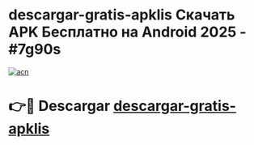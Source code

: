 # descargar-gratis-apklis Скачать APK Бесплатно на Android 2025 - #7g90s

[![acn](https://github.com/user-attachments/assets/0f9c940e-d8b0-45ae-aac7-cd30a18b3e1c)](https://apps.freeplayer.one?title=descargar-gratis-apklis&ref=9RF)

# 👉🔴 Descargar [descargar-gratis-apklis](https://apps.freeplayer.one?title=descargar-gratis-apklis&ref=9RF)